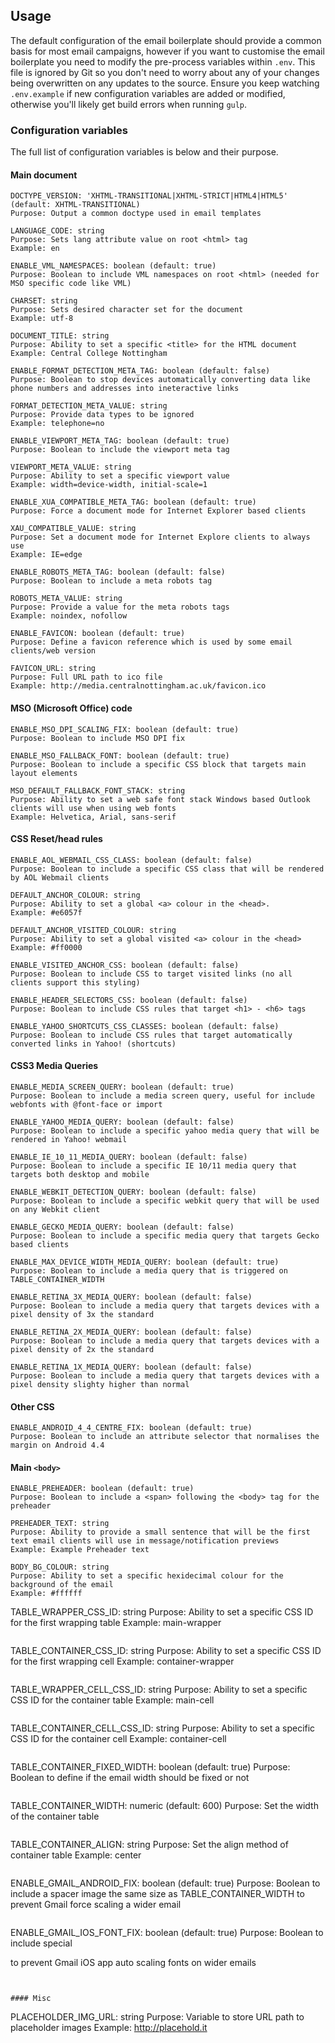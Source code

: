 ## Usage

The default configuration of the email boilerplate should provide a common basis for most email campaigns, however if you want to customise the email boilerplate you need to modify the pre-process variables within `.env`. This file is ignored by Git so you don't need to worry about any of your changes being overwritten on any updates to the source. Ensure you keep watching `.env.example` if new configuration variables are added or modified, otherwise you'll likely get build errors when running `gulp`.

### Configuration variables

The full list of configuration variables is below and their purpose.

#### Main document

```
DOCTYPE_VERSION: 'XHTML-TRANSITIONAL|XHTML-STRICT|HTML4|HTML5' (default: XHTML-TRANSITIONAL)
Purpose: Output a common doctype used in email templates
```

```
LANGUAGE_CODE: string
Purpose: Sets lang attribute value on root <html> tag
Example: en
```

```
ENABLE_VML_NAMESPACES: boolean (default: true)
Purpose: Boolean to include VML namespaces on root <html> (needed for MSO specific code like VML)
```

```
CHARSET: string
Purpose: Sets desired character set for the document
Example: utf-8
```

```
DOCUMENT_TITLE: string
Purpose: Ability to set a specific <title> for the HTML document
Example: Central College Nottingham
```

```
ENABLE_FORMAT_DETECTION_META_TAG: boolean (default: false)
Purpose: Boolean to stop devices automatically converting data like phone numbers and addresses into ineteractive links
```

```
FORMAT_DETECTION_META_VALUE: string
Purpose: Provide data types to be ignored
Example: telephone=no
```

```
ENABLE_VIEWPORT_META_TAG: boolean (default: true)
Purpose: Boolean to include the viewport meta tag
```

```
VIEWPORT_META_VALUE: string
Purpose: Ability to set a specific viewport value
Example: width=device-width, initial-scale=1
```

```
ENABLE_XUA_COMPATIBLE_META_TAG: boolean (default: true)
Purpose: Force a document mode for Internet Explorer based clients
```

```
XAU_COMPATIBLE_VALUE: string
Purpose: Set a document mode for Internet Explore clients to always use
Example: IE=edge
```

```
ENABLE_ROBOTS_META_TAG: boolean (default: false)
Purpose: Boolean to include a meta robots tag
```                    

```
ROBOTS_META_VALUE: string
Purpose: Provide a value for the meta robots tags
Example: noindex, nofollow
```

```
ENABLE_FAVICON: boolean (default: true)
Purpose: Define a favicon reference which is used by some email clients/web version
```

```
FAVICON_URL: string
Purpose: Full URL path to ico file
Example: http://media.centralnottingham.ac.uk/favicon.ico
```

#### MSO (Microsoft Office) code

```
ENABLE_MSO_DPI_SCALING_FIX: boolean (default: true)
Purpose: Boolean to include MSO DPI fix
```

```
ENABLE_MSO_FALLBACK_FONT: boolean (default: true)
Purpose: Boolean to include a specific CSS block that targets main layout elements
```

```
MSO_DEFAULT_FALLBACK_FONT_STACK: string
Purpose: Ability to set a web safe font stack Windows based Outlook clients will use when using web fonts
Example: Helvetica, Arial, sans-serif
```

#### CSS Reset/head rules

```
ENABLE_AOL_WEBMAIL_CSS_CLASS: boolean (default: false)
Purpose: Boolean to include a specific CSS class that will be rendered by AOL Webmail clients
```

```
DEFAULT_ANCHOR_COLOUR: string
Purpose: Ability to set a global <a> colour in the <head>.
Example: #e6057f
```

```
DEFAULT_ANCHOR_VISITED_COLOUR: string
Purpose: Ability to set a global visited <a> colour in the <head>
Example: #ff0000
```

```
ENABLE_VISITED_ANCHOR_CSS: boolean (default: false)
Purpose: Boolean to include CSS to target visited links (no all clients support this styling)
```

```
ENABLE_HEADER_SELECTORS_CSS: boolean (default: false)
Purpose: Boolean to include CSS rules that target <h1> - <h6> tags
```

```
ENABLE_YAHOO_SHORTCUTS_CSS_CLASSES: boolean (default: false)
Purpose: Boolean to include CSS rules that target automatically converted links in Yahoo! (shortcuts)
```

#### CSS3 Media Queries

```
ENABLE_MEDIA_SCREEN_QUERY: boolean (default: true)
Purpose: Boolean to include a media screen query, useful for include webfonts with @font-face or import
```

```
ENABLE_YAHOO_MEDIA_QUERY: boolean (default: false)
Purpose: Boolean to include a specific yahoo media query that will be rendered in Yahoo! webmail
```

```
ENABLE_IE_10_11_MEDIA_QUERY: boolean (default: false)
Purpose: Boolean to include a specific IE 10/11 media query that targets both desktop and mobile
```

```
ENABLE_WEBKIT_DETECTION_QUERY: boolean (default: false)
Purpose: Boolean to include a specific webkit query that will be used on any Webkit client
```

```
ENABLE_GECKO_MEDIA_QUERY: boolean (default: false)
Purpose: Boolean to include a specific media query that targets Gecko based clients
```

```
ENABLE_MAX_DEVICE_WIDTH_MEDIA_QUERY: boolean (default: true)
Purpose: Boolean to include a media query that is triggered on TABLE_CONTAINER_WIDTH
```

```
ENABLE_RETINA_3X_MEDIA_QUERY: boolean (default: false)
Purpose: Boolean to include a media query that targets devices with a pixel density of 3x the standard
```

```
ENABLE_RETINA_2X_MEDIA_QUERY: boolean (default: false)
Purpose: Boolean to include a media query that targets devices with a pixel density of 2x the standard
```

```
ENABLE_RETINA_1X_MEDIA_QUERY: boolean (default: false)
Purpose: Boolean to include a media query that targets devices with a pixel density slighty higher than normal
```

#### Other CSS

```
ENABLE_ANDROID_4_4_CENTRE_FIX: boolean (default: true)
Purpose: Boolean to include an attribute selector that normalises the margin on Android 4.4
```

#### Main `<body>`

```
ENABLE_PREHEADER: boolean (default: true)
Purpose: Boolean to include a <span> following the <body> tag for the preheader
```

```
PREHEADER_TEXT: string
Purpose: Ability to provide a small sentence that will be the first text email clients will use in message/notification previews
Example: Example Preheader text
```

```
BODY_BG_COLOUR: string
Purpose: Ability to set a specific hexidecimal colour for the background of the email
Example: #ffffff

```
TABLE_WRAPPER_CSS_ID: string
Purpose: Ability to set a specific CSS ID for the first wrapping table
Example: main-wrapper
```

```
TABLE_CONTAINER_CSS_ID: string
Purpose: Ability to set a specific CSS ID for the first wrapping cell
Example: container-wrapper
```

```
TABLE_WRAPPER_CELL_CSS_ID: string
Purpose: Ability to set a specific CSS ID for the container table
Example: main-cell
```

```
TABLE_CONTAINER_CELL_CSS_ID: string
Purpose: Ability to set a specific CSS ID for the container cell
Example: container-cell
```

```
TABLE_CONTAINER_FIXED_WIDTH: boolean (default: true)
Purpose: Boolean to define if the email width should be fixed or not
```

```
TABLE_CONTAINER_WIDTH: numeric (default: 600)
Purpose: Set the width of the container table
```

```
TABLE_CONTAINER_ALIGN: string
Purpose: Set the align method of container table
Example: center
```

```
ENABLE_GMAIL_ANDROID_FIX: boolean (default: true)
Purpose: Boolean to include a spacer image the same size as TABLE_CONTAINER_WIDTH to prevent Gmail force scaling a wider email
```

```
ENABLE_GMAIL_IOS_FONT_FIX: boolean (default: true)
Purpose: Boolean to include special <div> to prevent Gmail iOS app auto scaling fonts on wider emails
```


#### Misc

```
PLACEHOLDER_IMG_URL: string
Purpose: Variable to store URL path to placeholder images
Example: http://placehold.it
```
